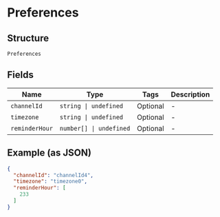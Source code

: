 
# Preferences

## Structure

`Preferences`

## Fields

| Name | Type | Tags | Description |
|  --- | --- | --- | --- |
| `channelId` | `string \| undefined` | Optional | - |
| `timezone` | `string \| undefined` | Optional | - |
| `reminderHour` | `number[] \| undefined` | Optional | - |

## Example (as JSON)

```json
{
  "channelId": "channelId4",
  "timezone": "timezone0",
  "reminderHour": [
    233
  ]
}
```

